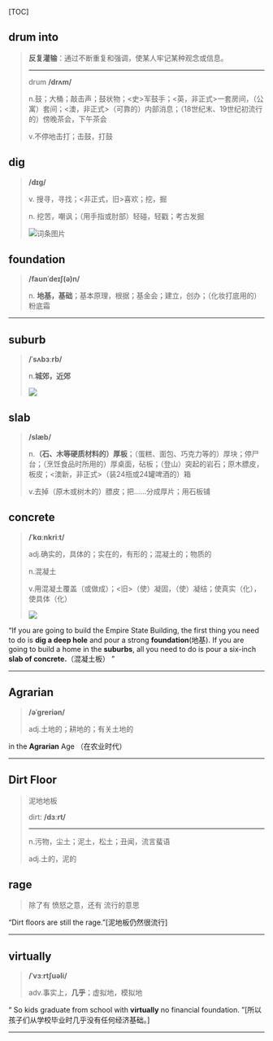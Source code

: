 [TOC]

## drum into

> **反复灌输**：通过不断重复和强调，使某人牢记某种观念或信息。
>
> ---
>
> drum **/drʌm/**
>
> n.鼓；大桶；敲击声；鼓状物；<史>军鼓手；<英，非正式>一套房间，（公寓）套间；<澳，非正式>（可靠的）内部消息；（18世纪末、19世纪初流行的）傍晚茶会，下午茶会
>
> v.不停地击打；击鼓，打鼓

## dig

> **/dɪɡ/**
>
> v. 搜寻，寻找；<非正式，旧>喜欢；挖，掘
>
> n. 挖苦，嘲讽；（用手指或肘部）轻碰，轻戳；考古发掘
>
> ![词条图片](https://ydlunacommon-cdn.nosdn.127.net/a28ea9313561156e6f6f198a56aa294e.jpg?)

## foundation

> **/faʊnˈdeɪʃ(ə)n/**
>
> n. **地基，基础**；基本原理，根据；基金会；建立，创办；（化妆打底用的）粉底霜

----

##  suburb

> **/ˈsʌbɜːrb/**
>
> n.**城郊，近郊**
>
> ![](https://ydlunacommon-cdn.nosdn.127.net/ef51ed78a8342aff0143eccaa524cd38.jpg?)

## slab

> **/slæb/**
>
> n.**（石、木等硬质材料的）厚板**；（蛋糕、面包、巧克力等的）厚块；停尸台；（烹饪食品时所用的）厚桌面，砧板；（登山）突起的岩石；原木膘皮，板皮；<澳新，非正式>（装24瓶或24罐啤酒的）箱
>
> v.去掉（原木或树木的）膘皮；把……分成厚片；用石板铺

## concrete

> **/ˈkɑːnkriːt/**
>
> adj.确实的，具体的；实在的，有形的；混凝土的；物质的
>
> n.混凝土
>
> v.用混凝土覆盖（或做成）；<旧>（使）凝固，（使）凝结；使真实（化），使具体（化）
>
> ![](https://ydlunacommon-cdn.nosdn.127.net/0cefd88de552426387f6ab42dbb2eae2.jpg)

“If you are going to build the Empire State Building, the first thing you need to do is **dig a deep hole** and pour a strong **foundation**(地基). If you are going to build a home in the **suburbs**, all you need to do is pour a six-inch **slab of concrete.**（混凝土板） ”

---

## Agrarian

> **/əˈɡreriən/**
>
> adj.土地的；耕地的；有关土地的

in the **Agrarian** Age （在农业时代）

---

## Dirt Floor

> 泥地地板
>
> dirt: **/dɜːrt/**
>
> ---
>
> n.污物，尘土；泥土，松土；丑闻，流言蜚语
>
> adj.土的，泥的

## rage

> 除了有 愤怒之意，还有 流行的意思

“Dirt floors are still the rage.”[泥地板仍然很流行]

---

## virtually

> **/ˈvɜːrtʃuəli/**
>
> adv.事实上，**几乎**；虚拟地，模拟地

“ So kids graduate from school with **virtually** no financial foundation. ”[所以孩子们从学校毕业时几乎没有任何经济基础。]

---

